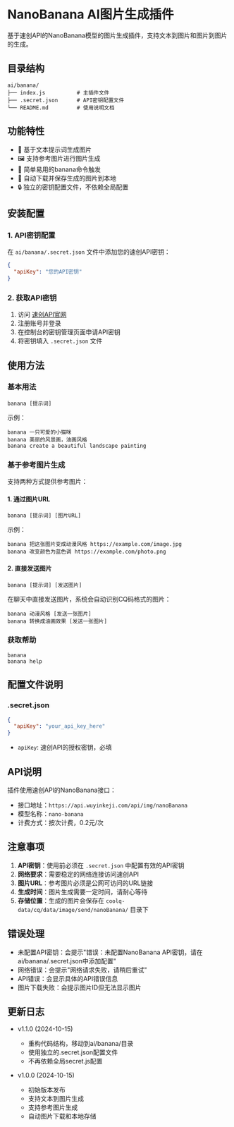 # NanoBanana AI图片生成插件

基于速创API的NanoBanana模型的图片生成插件，支持文本到图片和图片到图片的生成。

## 目录结构

```
ai/banana/
├── index.js          # 主插件文件
├── .secret.json      # API密钥配置文件
└── README.md         # 使用说明文档
```

## 功能特性

- 🎨 基于文本提示词生成图片
- 🖼️ 支持参考图片进行图片生成
- 🍌 简单易用的banana命令触发
- 📁 自动下载并保存生成的图片到本地
- 🔒 独立的密钥配置文件，不依赖全局配置

## 安装配置

### 1. API密钥配置

在 `ai/banana/.secret.json` 文件中添加您的速创API密钥：

```json
{
  "apiKey": "您的API密钥"
}
```

### 2. 获取API密钥

1. 访问 [速创API官网](https://api.wuyinkeji.com/)
2. 注册账号并登录
3. 在控制台的密钥管理页面申请API密钥
4. 将密钥填入 `.secret.json` 文件

## 使用方法

### 基本用法

```
banana [提示词]
```

示例：
```
banana 一只可爱的小猫咪
banana 美丽的风景画，油画风格
banana create a beautiful landscape painting
```

### 基于参考图片生成

支持两种方式提供参考图片：

#### 1. 通过图片URL

```
banana [提示词] [图片URL]
```

示例：
```
banana 把这张图片变成动漫风格 https://example.com/image.jpg
banana 改变颜色为蓝色调 https://example.com/photo.png
```

#### 2. 直接发送图片

```
banana [提示词] [发送图片]
```

在聊天中直接发送图片，系统会自动识别CQ码格式的图片：
```
banana 动漫风格 [发送一张图片]
banana 转换成油画效果 [发送一张图片]
```

### 获取帮助

```
banana
banana help
```

## 配置文件说明

### .secret.json

```json
{
  "apiKey": "your_api_key_here"
}
```

- `apiKey`: 速创API的授权密钥，必填

## API说明

插件使用速创API的NanoBanana接口：
- 接口地址：`https://api.wuyinkeji.com/api/img/nanoBanana`
- 模型名称：`nano-banana`
- 计费方式：按次计费，0.2元/次

## 注意事项

1. **API密钥**：使用前必须在 `.secret.json` 中配置有效的API密钥
2. **网络要求**：需要稳定的网络连接访问速创API
3. **图片URL**：参考图片必须是公网可访问的URL链接
4. **生成时间**：图片生成需要一定时间，请耐心等待
5. **存储位置**：生成的图片会保存在 `coolq-data/cq/data/image/send/nanoBanana/` 目录下

## 错误处理

- 未配置API密钥：会提示"错误：未配置NanoBanana API密钥，请在ai/banana/.secret.json中添加配置"
- 网络错误：会提示"网络请求失败，请稍后重试"
- API错误：会显示具体的API错误信息
- 图片下载失败：会提示图片ID但无法显示图片

## 更新日志

- v1.1.0 (2024-10-15)
  - 重构代码结构，移动到ai/banana/目录
  - 使用独立的.secret.json配置文件
  - 不再依赖全局secret.js配置
  
- v1.0.0 (2024-10-15)
  - 初始版本发布
  - 支持文本到图片生成
  - 支持参考图片生成
  - 自动图片下载和本地存储
